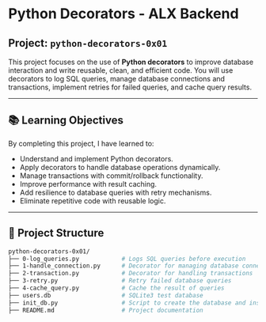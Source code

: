 # Python Decorators - ALX Backend

## Project: `python-decorators-0x01`

This project focuses on the use of **Python decorators** to improve database interaction and write reusable, clean, and efficient code.
You will use decorators to log SQL queries, manage database connections and transactions, implement retries for failed queries, and cache query results.

---

## 📚 Learning Objectives

By completing this project, I have learned to:

- Understand and implement Python decorators.
- Apply decorators to handle database operations dynamically.
- Manage transactions with commit/rollback functionality.
- Improve performance with result caching.
- Add resilience to database queries with retry mechanisms.
- Eliminate repetitive code with reusable logic.

---

## 📁 Project Structure

```bash
python-decorators-0x01/
├── 0-log_queries.py            # Logs SQL queries before execution
├── 1-handle_connection.py      # Decorator for managing database connections
├── 2-transaction.py            # Decorator for handling transactions
├── 3-retry.py                  # Retry failed database queries
├── 4-cache_query.py            # Cache the result of queries
├── users.db                    # SQLite3 test database
├── init_db.py                  # Script to create the database and insert test users
├── README.md                   # Project documentation

